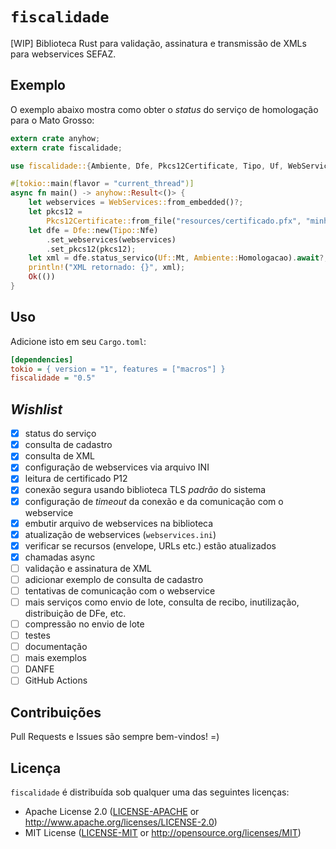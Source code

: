 # `fiscalidade`

[WIP] Biblioteca Rust para validação, assinatura e transmissão de XMLs para webservices SEFAZ.

## Exemplo

O exemplo abaixo mostra como obter o _status_ do serviço de homologação para o Mato Grosso:

```rust
extern crate anyhow;
extern crate fiscalidade;

use fiscalidade::{Ambiente, Dfe, Pkcs12Certificate, Tipo, Uf, WebServices};

#[tokio::main(flavor = "current_thread")]
async fn main() -> anyhow::Result<()> {
    let webservices = WebServices::from_embedded()?;
    let pkcs12 =
        Pkcs12Certificate::from_file("resources/certificado.pfx", "minha-senha-secreta").await?;
    let dfe = Dfe::new(Tipo::Nfe)
        .set_webservices(webservices)
        .set_pkcs12(pkcs12);
    let xml = dfe.status_servico(Uf::Mt, Ambiente::Homologacao).await?;
    println!("XML retornado: {}", xml);
    Ok(())
}
```

## Uso

Adicione isto em seu `Cargo.toml`:

```ini
[dependencies]
tokio = { version = "1", features = ["macros"] }
fiscalidade = "0.5"
```

## _Wishlist_

- [x] status do serviço
- [x] consulta de cadastro
- [x] consulta de XML
- [x] configuração de webservices via arquivo INI
- [x] leitura de certificado P12
- [x] conexão segura usando biblioteca TLS _padrão_ do sistema
- [x] configuração de _timeout_ da conexão e da comunicação com o webservice
- [x] embutir arquivo de webservices na biblioteca
- [x] atualização de webservices (`webservices.ini`)
- [x] verificar se recursos (envelope, URLs etc.) estão atualizados
- [x] chamadas async
- [ ] validação e assinatura de XML
- [ ] adicionar exemplo de consulta de cadastro
- [ ] tentativas de comunicação com o webservice
- [ ] mais serviços como envio de lote, consulta de recibo, inutilização, distribuição de DFe, etc.
- [ ] compressão no envio de lote
- [ ] testes
- [ ] documentação
- [ ] mais exemplos
- [ ] DANFE
- [ ] GitHub Actions

## Contribuições

Pull Requests e Issues são sempre bem-vindos! =)

## Licença

`fiscalidade` é distribuída sob qualquer uma das seguintes licenças:

- Apache License 2.0 ([LICENSE-APACHE](LICENSE-APACHE) or <http://www.apache.org/licenses/LICENSE-2.0>)
- MIT License ([LICENSE-MIT](LICENSE-MIT) or <http://opensource.org/licenses/MIT>)
